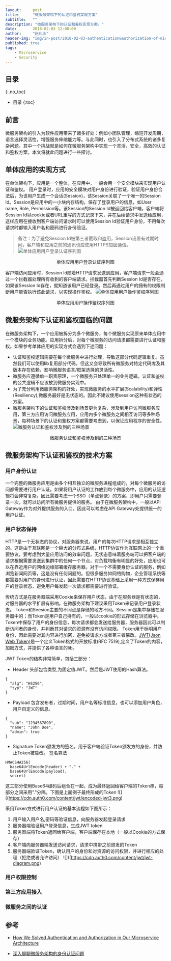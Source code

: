 ```yaml
---
layout:     post 
title:      "微服务架构下的认证和鉴权实现方案"
subtitle:   ""
description: "微服务架构下的认证和鉴权实现方案。"
date:       2018-02-03 12:00:00
author:     "赵化冰"
header-img: "img/in-post/2018-02-03-authentication&authorization-of-microservice/AuthenticationTrack.jpeg"
published: true
tags:
    - Microservice
    - Security
---
```


## 目录
{:.no_toc}

* 目录
{:toc}


## 前言

微服务架构的引入为软件应用带来了诸多好处：例如小团队管理，缩短开发周期，语言选择灵活性，增强服务伸缩能力等。与此同时，也引入了分布式系统的诸多复杂问题。其中一个挑战就是如何在微服务架构中实现一个灵活，安全，高效的认证和鉴权方案。本文将就此问题进行一些探讨。

## 单体应用的实现方式
在单体架构下，应用是一个整体，在应用中，一般会用一个安全模块来实现用户认证和鉴权。
用户登录时，应用的安全模块对用户身份进行验证，验证用户身份合法后，为该用户生成一个会话(Session)，该Session关联了一个唯一的Session Id。Session是应用中的一小块内存结构，保存了登录用户的信息，如User name, Role, Permission等。该Session的Session Id被返回给客户端，客户端将Session Id以cookie或者URL重写的方式记录下来，并在后续请求中发送给应用，这样应用在接收到客户端访问请求时可以使用Session Id验证用户身份，不用每次请求时都输入用户名和密码进行身份验证。
> 备注：为了避免Session Id被第三者截取和盗用，Session设置有过期时间，客户端和应用之前的通讯也应使用HTTPS加密通信。
![单体应用用户登录认证序列图](\img\in-post\2018-02-03-authentication&authorization-of-microservice\monolith-user-login.png)
<center>单体应用用户登录认证序列图</center>

客户端访问应用时，Session Id随着HTTP请求发送到应用，客户端请求一般会通过一个拦截器处理所有收到的客户端请求。拦截器首先判断Session Id是否存在，如果该Session Id存在，就知道该用户已经登录。然后再通过用户的拥有的权限判断用户能否执行该此请求，以实现操作鉴权。
![单体应用用户操作鉴权序列图](\img\in-post\2018-02-03-authentication&authorization-of-microservice\monolith-user-request.png)
<center>单体应用用户操作鉴权序列图</center>

## 微服务架构下认证和鉴权面临的问题
在微服务架构下，一个应用被拆分为多个微服务，每个微服务实现原来单体应用中一个模块的业务功能。应用拆分后，对每个微服务的访问请求都需要进行认证和鉴权。如果参考单体应用的实现方式会遇到下述问题：
* 认证和鉴权逻辑需要在每个微服务中进行处理，导致这部分代码逻辑重复。虽然我们可以使用lib复用部分代码，但这又会导致所有微服务对特定代码库及其版本存在依赖，影响微服务语言/框架选择的灵活性。
* 微服务应遵循单一职责原理，一个微服务只处理单一的业务逻辑。认证和鉴权的公共逻辑不应该放到微服务实现中。 
* 为了充分利用微服务架构的好处，实现微服务的水平扩展(Scalability)和弹性(Resiliency),微服务最好是无状态的。因此不建议使用session这种有状态的方案。
* 微服务架构下的认证和鉴权涉及到场景更为复杂，涉及到用户访问微服务应用，第三方应用访问微服务应用，应用内多个微服务之间相互访问等多种场景，每种场景下的认证和鉴权方案都需要考虑到，以保证应用程序的安全性。
![微服务认证和鉴权涉及到的三种场景](\img\in-post\2018-02-03-authentication&authorization-of-microservice\auth-scenarios.png)
<center>微服务认证和鉴权涉及到的三种场景</center>

## 微服务架构下认证和鉴权的技术方案

### 用户身份认证
一个完整的微服务应用是由多个相互独立的微服务进程组成的，对每个微服务的访问都需要进行用户认证。如果将用户认证的工作放到每个微服务中，应用的认证逻辑将会非常复杂。因此需要考虑一个SSO（单点登录）的方案，即用户只需要登录一次，就可以访问所有微服务提供的服务。 由于在微服务架构中，一般以API Gateway作为对外提供服务的入口，因此可以考虑在API Gateway处提供统一的用户认证。

### 用户状态保持
HTTP是一个无状态的协议，对服务器来说，用户的每次HTTP请求是相互独立的。这是由于互联网是一个巨大的分布式系统，HTTP协议作为互联网上的一个重要协议，要考虑到大量应用访问的效率问题，无状态意味着服务端可以把客户端的请求根据需要发送到集群中的任何一个节点，对负载均衡有明显的好处，应用也可以在靠近用户的网络边缘部署缓存服务器。对于一个不需要身份认证的服务，例如浏览新闻网页等，这是没有任何问题的。但很多服务如网络购物，企业管理系统等都需要对用户的身份进行认证，因此需要在HTTP协议基础上采用一种方式保存用户的登录状态，避免用户每发起一次请求都需要进行验证。

传统方式是在服务器端采用Cookie来保存用户状态，由于在服务器是有状态的，对服务器的水平扩展有影响。在微服务架构下建议采用Token来记录用户登录状态。
Token和Seesion主要的不同点是存储的地方不同。Session是集中存储在服务器中的；而Token是用户自己持有的，一般以cookie的形式存储在浏览器中。Token中保存了用户的身份信息，每次请求都会发送给服务器，服务器因此可以判断访问者的身份，并判断其对请求的资源有没有访问权限。
Token用于标明用户身份，因此需要对其内容进行加密，避免被请求方或者第三者篡改。[JWT(Json Web Token)](https://jwt.io)是一个定义Token格式的开放标准(RFC 7519),定义了Token的内容，加密方式，并提供了各种语言的lib。

JWT Token的结构非常简单，包括三部分：
* Header
头部包含类型,为固定值JWT。然后是JWT使用的Hash算法。
```
{
  "alg": "HS256",
  "typ": "JWT"
}
```
* Payload
包含发布者，过期时间，用户名等标准信息，也可以添加用户角色，用户自定义的信息。
```
{
  "sub": "1234567890",
  "name": "John Doe",
  "admin": true
}
```
* Signature
Token颁发方的签名，用于客户端验证Token颁发方的身份，并防止Token被篡改。
签名算法
```
HMACSHA256(
  base64UrlEncode(header) + "." +
  base64UrlEncode(payload),
  secret)
```

这三部分使用Base64编码后组合在一起，成为最终返回给客户端的Token串，每部分之间采用"."分隔。下图是上面例子最终形成的Token
![]((https://cdn.auth0.com/content/jwt/encoded-jwt3.png)

采用Token方式进行用户认证的基本流程如下图所示：
1. 用户输入用户名,密码等验证信息，向服务器发起登录请求
1. 服务器端验证用户登录信息，生成JWT token
1. 服务器端将Token返回给客户端，客户端保存在本地（一般以Cookie的方式保存）
1. 客户端向服务器端发送访问请求，请求中携带之前颁发的Token
1. 服务器端验证Token，确认用户的身份和对资源的访问权限，并进行相应的处理（拒绝或者允许访问）
![]((https://cdn.auth0.com/content/jwt/jwt-diagram.png)


####
### 用户权限控制

### 第三方应用接入

### 微服务之间的认证

## 参考

* [How We Solved Authentication and Authorization in Our Microservice Architecture](https://initiate.andela.com/how-we-solved-authentication-and-authorization-in-our-microservice-architecture-994539d1b6e6)

* [深入聊聊微服务架构的身份认证问题](http://www.primeton.com/read.php?id=2390)


